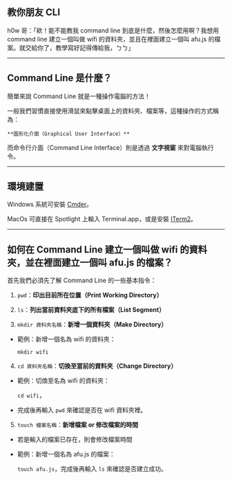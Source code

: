 ## 教你朋友 CLI

h0w 哥：「欸！能不能教我 command line 到底是什麼，然後怎麼用啊？我想用 command line 建立一個叫做 wifi 的資料夾，並且在裡面建立一個叫 afu.js 的檔案。就交給你了，教學寫好記得傳給我，ㄅㄅ」

--------------------------------------------------------------------------------

## Command Line 是什麼？

簡單來說 Command Line 就是一種操作電腦的方法！

一般我們習慣直接使用滑鼠來點擊桌面上的資料夾、檔案等，這種操作的方式稱為：
	
	**圖形化介面（Graphical User Interface）**

而命令行介面（Command Line Interface）則是透過 **文字視窗** 來對電腦執行令。

--------------------------------------------------------------------------------

## 環境建置

Windows 系統可安裝 [Cmder](https://cmder.net)。

MacOs 可直接在 Spotlight 上輸入 Terminal.app，或是安裝 [ITerm2](https://www.iterm2.com)。

--------------------------------------------------------------------------------

## 如何在 Command Line 建立一個叫做 wifi 的資料夾，並在裡面建立一個叫 afu.js 的檔案？ 

首先我們必須先了解 Command Line 的一些基本指令：

1. `pwd`：**印出目前所在位置（Print Working Directory）**

2. `ls`：**列出當前資料夾底下的所有檔案（List Segment）**

3. `mkdir 資料夾名稱`：**新增一個資料夾（Make Directory）**

* 範例：新增一個名為 wifi 的資料夾：

	`mkdir wifi`

4. `cd 資料夾名稱`：**切換至當前的資料夾（Change Directory）**

* 範例：切煥至名為 wifi 的資料夾：

	`cd wifi`，
	
* 完成後再輸入 `pwd` 來確認是否在 wifi 資料夾裡。

5. `touch 檔案名稱`：**新增檔案 or 修改檔案的時間**

* 若是輸入的檔案已存在，則會修改檔案時間

* 範例：新增一個名為 afu.js 的檔案：

	`touch afu.js`，完成後再輸入 `ls` 來確認是否建立成功。
























 

